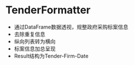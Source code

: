 # TenderFormatter

* 通过DataFrame数据透视，规整政府采购标案信息
* 去除重复信息
* 纵向列表转为横向
* 标案信息加总呈现
* Result结构为Tender-Firm-Date